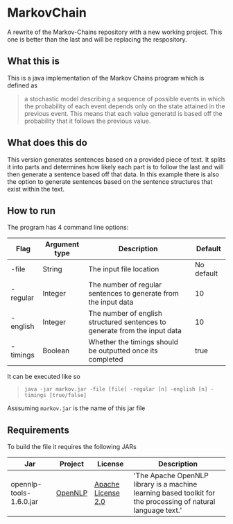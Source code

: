 # MarkovChain
A rewrite of the Markov-Chains repository with a new working project. This one is better than the last and will be replacing the respository.

## What this is
This is a java implementation of the Markov Chains program which is defined as 
> a stochastic model describing a sequence of possible events in which the probability of each event depends only on the state attained in the previous event.
This means that each value generatd is based off the probability that it follows the previous value. 

## What does this do
This version generates sentences based on a provided piece of text. It splits it into parts and determines how likely each part is to follow the last and will then generate a sentence based off that data. In this example there is also the option to generate sentences based on the sentence structures that exist within the text. 

## How to run
The program has 4 command line options:

| Flag     | Argument type | Description | Default |
| -------- | ------------- | ---------- | ------- |
| -file    | String        | The input file location | No default |
| -regular | Integer       | The number of regular sentences to generate from the input data | 10 |
| -english | Integer       | The number of english structured sentences to generate from the input data | 10 |
| -timings | Boolean       | Whether the timings should be outputted once its completed | true |

It can be executed like so
> ```java -jar markov.jar -file [file] -regular [n] -english [n] -timings [true/false]```

Asssuming ```markov.jar``` is the name of this jar file

## Requirements

To build the file it requires the following JARs

| Jar | Project | License | Description |
| --- | ------- | ------- | ----------- |
| opennlp-tools-1.6.0.jar | [OpenNLP](https://opennlp.apache.org/) | [Apache License 2.0](http://www.apache.org/licenses/LICENSE-2.0) | 'The Apache OpenNLP library is a machine learning based toolkit for the processing of natural language text.' |
